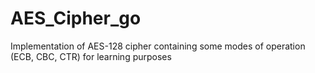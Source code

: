 # AES_Cipher_go
Implementation of AES-128 cipher containing some modes of operation (ECB, CBC, CTR) for learning purposes
